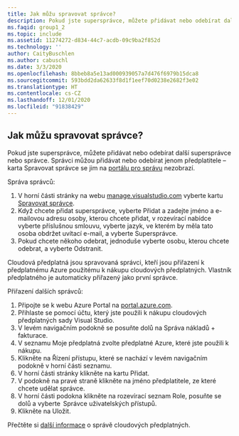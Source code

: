 ```yaml
---
title: Jak můžu spravovat správce?
description: Pokud jste supersprávce, můžete přidávat nebo odebírat další supersprávce nebo správce. Správci můžou přidávat nebo odebírat jenom předplatitele...
ms.faqid: group1_2
ms.topic: include
ms.assetid: 11274272-d834-44c7-acdb-09c9ba2f852d
ms.technology: ''
author: CaityBuschlen
ms.author: cabuschl
ms.date: 3/3/2020
ms.openlocfilehash: 8bbeb8a5e13ad000939057a7d476f6979b15dca8
ms.sourcegitcommit: 593bdd2da62633f8d1f1eef70d0238e2682f3e02
ms.translationtype: HT
ms.contentlocale: cs-CZ
ms.lasthandoff: 12/01/2020
ms.locfileid: "91838429"
---
```

## <a name="how-do-i-manage-administrators"></a>Jak můžu spravovat správce?

Pokud jste supersprávce, můžete přidávat nebo odebírat další supersprávce nebo správce. Správci můžou přidávat nebo odebírat jenom předplatitele – karta Spravovat správce se jim na [portálu pro správu](https://manage.visualstudio.com) nezobrazí.

Správa správců:

1. V horní části stránky na webu [manage.visualstudio.com](https://manage.visualstudio.com) vyberte kartu [Spravovat správce](https://manage.visualstudio.com/administrators).
2. Když chcete přidat supersprávce, vyberte Přidat a zadejte jméno a e-mailovou adresu osoby, kterou chcete přidat, v rozevírací nabídce vyberte příslušnou smlouvu, vyberte jazyk, ve kterém by měla tato osoba obdržet uvítací e-mail, a vyberte Supersprávce.
3. Pokud chcete někoho odebrat, jednoduše vyberte osobu, kterou chcete odebrat, a vyberte Odstranit.

Cloudová předplatná jsou spravovaná správci, kteří jsou přiřazení k předplatnému Azure použitému k nákupu cloudových předplatných. Vlastník předplatného je automaticky přiřazený jako první správce.

Přiřazení dalších správců:

1. Připojte se k webu Azure Portal na [portal.azure.com](https://portal.azure.com).
2. Přihlaste se pomocí účtu, který jste použili k nákupu cloudových předplatných sady Visual Studio.
3. V levém navigačním podokně se posuňte dolů na Správa nákladů + fakturace.
4. V seznamu Moje předplatná zvolte předplatné Azure, které jste použili k nákupu.
5. Klikněte na Řízení přístupu, které se nachází v levém navigačním podokně v horní části seznamu.
6. V horní části stránky klikněte na kartu Přidat.
7. V podokně na pravé straně klikněte na jméno předplatitele, ze které chcete udělat správce.
8. V horní části podokna klikněte na rozevírací seznam Role, posuňte se dolů a vyberte  Správce uživatelských přístupů.
9. Klikněte na Uložit.

Přečtěte si [další informace](https://docs.microsoft.com/visualstudio/subscriptions/cloud-admin) o správě cloudových předplatných.
